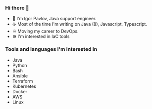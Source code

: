 ### Hi there 👋
- :man: I'm Igor Pavlov, Java support engineer.
- :coffee: Most of the time I'm writing on Java (8), Javascript, Typescript.
- :infinity: Moving my career to DevOps.
- :gear: I'm interested in IaC tools

### Tools and languages I'm interested in
- Java
- Python
- Bash
- Ansible
- Terraform
- Kubernetes
- Docker
- AWS
- Linux
